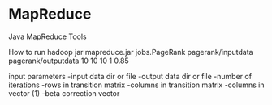 MapReduce
=========

Java MapReduce Tools

How to run
hadoop jar mapreduce.jar jobs.PageRank pagerank/inputdata pagerank/outputdata 10 10 10 1 0.85

input parameters
-input data dir or file
-output data dir or file
-number of iterations
-rows in transition matrix
-columns in transition matrix
-columns in vector (1)
-beta correction vector

